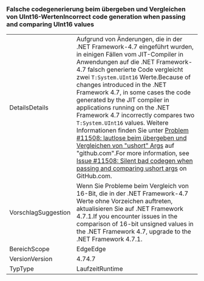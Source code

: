 ### <a name="incorrect-code-generation-when-passing-and-comparing-uint16-values"></a><span data-ttu-id="077c1-101">Falsche codegenerierung beim übergeben und Vergleichen von UInt16-Werten</span><span class="sxs-lookup"><span data-stu-id="077c1-101">Incorrect code generation when passing and comparing UInt16 values</span></span>

|   |   |
|---|---|
|<span data-ttu-id="077c1-102">Details</span><span class="sxs-lookup"><span data-stu-id="077c1-102">Details</span></span>|<span data-ttu-id="077c1-103">Aufgrund von Änderungen, die in der .NET Framework-4.7 eingeführt wurden, in einigen Fällen vom JIT-Compiler in Anwendungen auf die .NET Framework-4.7 falsch generierte Code vergleicht zwei <code>T:System.UInt16</code> Werte.</span><span class="sxs-lookup"><span data-stu-id="077c1-103">Because of changes introduced in the .NET Framework 4.7, in some cases the code generated by the JIT compiler in applications running on the .NET Framework 4.7 incorrectly compares two <code>T:System.UInt16</code> values.</span></span> <span data-ttu-id="077c1-104">Weitere Informationen finden Sie unter [Problem #11508: lautlose beim übergeben und Vergleichen von "ushort" Args](https://github.com/dotnet/coreclr/issues/11508) auf "github.com".</span><span class="sxs-lookup"><span data-stu-id="077c1-104">For more information, see [Issue #11508: Silent bad codegen when passing and comparing ushort args](https://github.com/dotnet/coreclr/issues/11508) on GitHub.com.</span></span>|
|<span data-ttu-id="077c1-105">Vorschlag</span><span class="sxs-lookup"><span data-stu-id="077c1-105">Suggestion</span></span>|<span data-ttu-id="077c1-106">Wenn Sie Probleme beim Vergleich von 16-Bit, die in der .NET Framework-4.7 Werte ohne Vorzeichen auftreten, aktualisieren Sie auf .NET Framework 4.7.1.</span><span class="sxs-lookup"><span data-stu-id="077c1-106">If you encounter issues in the comparison of 16-bit unsigned values in the .NET Framework 4.7, upgrade to the .NET Framework 4.7.1.</span></span>|
|<span data-ttu-id="077c1-107">Bereich</span><span class="sxs-lookup"><span data-stu-id="077c1-107">Scope</span></span>|<span data-ttu-id="077c1-108">Edge</span><span class="sxs-lookup"><span data-stu-id="077c1-108">Edge</span></span>|
|<span data-ttu-id="077c1-109">Version</span><span class="sxs-lookup"><span data-stu-id="077c1-109">Version</span></span>|<span data-ttu-id="077c1-110">4.7</span><span class="sxs-lookup"><span data-stu-id="077c1-110">4.7</span></span>|
|<span data-ttu-id="077c1-111">Typ</span><span class="sxs-lookup"><span data-stu-id="077c1-111">Type</span></span>|<span data-ttu-id="077c1-112">Laufzeit</span><span class="sxs-lookup"><span data-stu-id="077c1-112">Runtime</span></span>|

